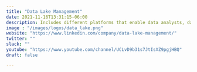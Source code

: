 ```yaml
---
title: "Data Lake Management"
date: 2021-11-16T13:31:15-06:00
description: Includes different platforms that enable data analysts, data scientists, data stewards and data architects a collaborative self-service platform with governance and security controls to discover, catalog and prepare data for big data analytics.
image : "/images/logos/data_lake.png"
website: "https://www.linkedin.com/company/data-lake-management/"
twitter: ""
slack: ""
youtube: "https://www.youtube.com/channel/UCLvD9b31s7JtIsXZ9pgjHBQ"
draft: false

---
```

